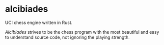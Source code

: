 # alcibiades
UCI chess engine written in Rust.

*Alcibiades* strives to be the chess program with the most beautiful
and easy to understand source code, not ignoring the playing strength.
